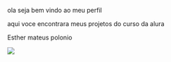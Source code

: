 ola seja bem vindo ao meu perfil

aqui voce encontrara meus projetos do curso da alura

Esther mateus polonio


![](https://tenor.com/pt-BR/view/nervous-dog-shy-wuba-gif-17729132519060511839)


